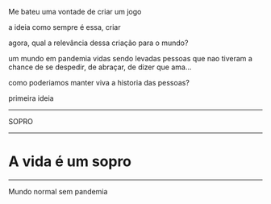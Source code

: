 Me bateu uma vontade de criar um jogo

a ideia como sempre é essa, criar

agora, qual a relevância dessa criação para o mundo?

um mundo em pandemia
vidas sendo levadas
pessoas que nao tiveram a chance de se despedir, de abraçar, de dizer que ama...

como poderiamos manter viva a historia das pessoas?

primeira ideia

---

SOPRO

---

# A vida é um sopro

---


Mundo normal sem pandemia
